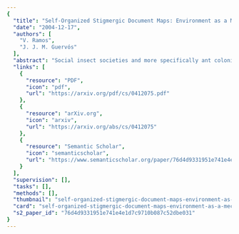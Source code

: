 ```yaml
---
{
  "title": "Self-Organized Stigmergic Document Maps: Environment as a Mechanism for Context Learning",
  "date": "2004-12-17",
  "authors": [
    "V. Ramos",
    "J. J. M. Guervós"
  ],
  "abstract": "Social insect societies and more specifically ant colonies, are distributed systems that, in spite of the simplicity of their individuals, present a highly structured social organization. As a result of this organization, ant colonies can accomplish complex tasks that in some cases exceed the individual capabilities of a single ant. The study of ant colonies behavior and of their self-organizing capabilities is of interest to knowledge retrieval/management and decision support systems sciences, because it provides models of distributed adaptive organization which are useful to solve difficult optimization, classification, and distributed control problems, among others. In the present work we overview some models derived from the observation of real ants, emphasizing the role played by stigmergy as distributed communication paradigm, and we present a novel strategy to tackle unsupervised clustering as well as data retrieval problems. The present ant clustering system (ACLUSTER) avoids not only short-term memory based strategies, as well as the use of several artificial ant types (using different speeds), present in some recent approaches. Moreover and according to our knowledge, this is also the first application of ant systems into textual document clustering. KEYWORDS: Swarm Intelligence, Ant Systems, Unsupervised Clustering, Data Retrieval, Data Mining, Distributed Computing, Document Maps, Textual Document Clustering.",
  "links": [
    {
      "resource": "PDF",
      "icon": "pdf",
      "url": "https://arxiv.org/pdf/cs/0412075.pdf"
    },
    {
      "resource": "arXiv.org",
      "icon": "arxiv",
      "url": "https://arxiv.org/abs/cs/0412075"
    },
    {
      "resource": "Semantic Scholar",
      "icon": "semanticscholar",
      "url": "https://www.semanticscholar.org/paper/76d4d9331951e741e4e1d7c9710b087c52dbe031"
    }
  ],
  "supervision": [],
  "tasks": [],
  "methods": [],
  "thumbnail": "self-organized-stigmergic-document-maps-environment-as-a-mechanism-for-context-learning-thumb.jpg",
  "card": "self-organized-stigmergic-document-maps-environment-as-a-mechanism-for-context-learning-card.jpg",
  "s2_paper_id": "76d4d9331951e741e4e1d7c9710b087c52dbe031"
}
---
```


